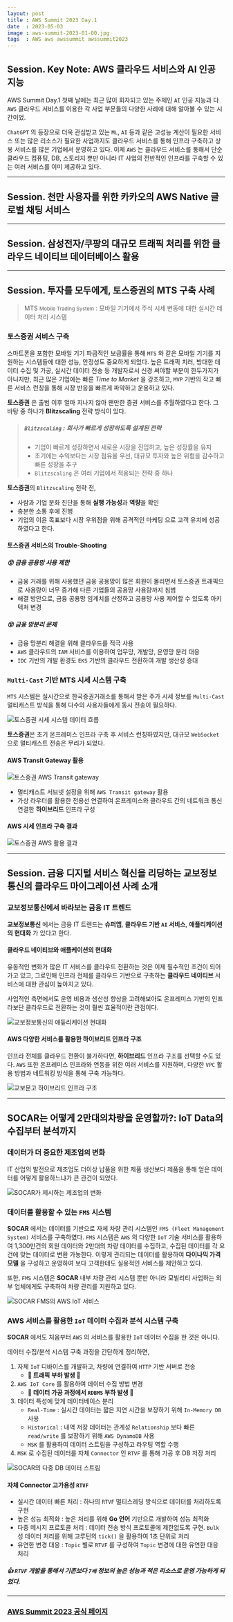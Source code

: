 ```yaml
---
layout: post
title : AWS Summit 2023 Day.1
date  : 2023-05-03
image : aws-summit-2023-01-00.jpg
tags  : AWS aws awssummit awssummit2023
---
```


## Session. Key Note: AWS 클라우드 서비스와 AI 인공 지능

AWS Summit Day.1 첫째 날에는 최근 많이 회자되고 있는 주제인 `AI` 인공 지능과 다`AWS` 클라우드 서비스를 이용한 각 사업 부문들의 다양한 사례에 대해 알아볼 수 있는 시간이었.

`ChatGPT` 의 등장으로 더욱 관심받고 있는 `ML`, `AI` 등과 같은 고성능 계산이 필요한 서비스 또는 많은 리소스가 필요한 사업까지도 클라우드 서비스를 통해 인프라 구축하고
상용 서비스를 많은 기업에서 운영하고 있다.
이제 `AWS` 는 클라우드 서비스를 통해서 단순 클라우드 컴퓨팅, DB, 스토리지 뿐만 아니라 IT 사업의 전반적인 인프라를 구축할 수 있는 여러 서비스를 이미 제공하고 있다.

----

## Session. 천만 사용자를 위한 카카오의 AWS Native 글로벌 채팅 서비스

----

## Session. 삼성전자/쿠팡의 대규모 트래픽 처리를 위한 클라우드 네이티브 데이터베이스 활용

----

## Session. 투자를 모두에게, 토스증권의 MTS 구축 사례

> MTS <small>Mobile Trading System</small> : 모바일 기기에서 주식 시세 변동에 대한 실시간 데이터 처리 시스템

### 토스증권 서비스 구축

스마트폰을 포함한 모바일 기기 파급적인 보급률을 통해 `MTS` 와 같은 모바일 기기를 지원하는 시스템들에 대한 성능, 안정성도 중요하게 되었다.
높은 트래픽 치러, 방대한 데이터 수집 및 가공, 실시간 데이터 전송 등 개발자로서 신경 써야할 부분이 한두가지가 아니지만, 최근 많은 기업에는 빠른 *Time to Market* 을 강조하고,
`MVP` 기반의 작고 빠른 서비스 런칭을 통해 시장 반응을 빠르게 파악하고 운용하고 있다.

**토스증권** 은 출범 이후 얼마 지나지 않아 왠만한 증권 서비스를 추월하였다고 한다. 그 바탕 중 하나가 **Blitzscaling** 전략 방식이 있다.

> ##### `Blitzscaling` : 회사가 빠르게 성장하도록 설계된 전략
> - 기업이 빠르게 성장하면서 새로운 시장을 진입하고, 높은 성장률을 유지
> - 초기에는 수익보다는 시장 점유율 우선, 대규모 투자와 높은 위험을 감수하고 빠른 성장을 추구
> - `Blitzscaling` 은 여러 기업에서 적용되는 전략 중 하나

**토스증권**의 `Blitzscaling` 전략 전,
- 사람과 기업 문화 진단을 통해 **실행 가능성**과 **역량**을 확인
- 충분한 소통 후에 진행
- 기업의 이윤 목표보다 시장 우위점을 위해 공격적인 마케팅
으로 고객 유치에 성공하였다고 한다.

#### 토스증권 서비스의 Trouble-Shooting

##### 😵 금융 공용망 사용 제한

- 금융 거래를 위해 사용했던 금융 공용망이 많은 회원이 몰리면서 토스증권 트래픽으로 사용량이 너무 증가해 다른 기업들의 공용망 사용량까지 침범
- 해결 방안으로, 금융 공용망 임계치를 산정하고 공용망 사용 제어할 수 있도록 아키텍처 변경

##### 😵 금융 망분리 문제

- 금융 망분리 해결을 위해 클라우드를 적극 사용
- `AWS` 클라우드의 `IAM` 서비스를 이용하여 업무망, 개발망, 운영망 분리 대응
- `IDC` 기반의 개발 환경도 `EKS` 기반의 클라우드 전환하여 개발 생산성 증대

### `Multi-Cast` 기반 MTS 시세 시스템 구축

`MTS` 시스템은 실시간으로 한국증권거래소를 통해서 받은 주가 시세 정보를 `Multi-Cast` 멀티캐스트 방식을 통해 다수의 사용자들에게 동시 전송이 필요하다.

![토스증권 시세 시스템 데이터 흐름](/images/aws-summit-2023-01-01.jpg)

**토스증권**은 초기 온프레미스 인프라 구축 후 서비스 런칭하였지만, 대규모 `WebSocket` 으로 멀티캐스트 전송은 무리가 되었다.

#### AWS Transit Gateway 활용

![토스증권 AWS Transit gateway](/images/aws-summit-2023-01-02.jpg)

- 멀티캐스트 서브넷 설정을 위해 `AWS Transit gateway` 활용
- 가상 라우터를 활용한 전용선 연결하여 온프레미스와 클라우드 간의 네트워크 통신 연결한 **하이브리드** 인프라 구성

#### AWS 시세 인프라 구축 결과

![토스증권 AWS 활용 결과](/images/aws-summit-2023-01-03.jpg)

----

## Session. 금융 디지털 서비스 혁신을 리딩하는 교보정보통신의 클라우드 마이그레이션 사례 소개

### 교보정보통신에서 바라보는 금융 IT 트렌드

**교보정보통신** 에서는 금융 IT 트렌드는 **슈퍼앱**, **클라우드 기반 `AI` 서비스**, **애플리케이션의 현대화** 가 있다고 한다.

#### 클라우드 네이티브와 애플케이션의 현대화

유동적인 변화가 많은 IT 서비스를 클라우드 전환하는 것은 이제 필수적인 조건이 되어가고 있고,
그로인해 인프라 전체를 클라우드 기반으로 구축하는 **클라우드 네이티브** 서비스에 대한 관심이 높아지고 있다.

사업적인 측면에서도 운영 비용과 생산성 향상을 고려해보아도 온프레미스 기반의 인프라보단 클라우드로 전환하는 것이 훨씬 효율적이란 관점이다.

![교보정보통신의 애듶리케이션 현대화](/images/aws-summit-2023-01-04.jpg)

#### AWS 다양한 서비스를 활용한 하이브리드 인프라 구조

인프라 전체를 클라우드 전환이 불가하다면, **하이브리드** 인프라 구조를 선택할 수도 있다.
`AWS` 또한 온프레미스 인프라와 연동을 위한 여러 서비스를 지원하며, 다양한 `VPC` 활용 방법과 네트워킹 방식을 통해 구축 가능하다.

![교보문고 하이브리드 인프라 구조](/images/aws-summit-2023-01-05.jpg)

----

## SOCAR는 어떻게 2만대의차량을 운영할까?: IoT Data의 수집부터 분석까지

### 데이터가 **더** 중요한 제조업의 변화

IT 산업의 발전으로 제조업도 더이상 납품을 위한 제품 생산보다 제품을 통해 얻은 데이터를 어떻게 활용하느냐가 큰 관건이 되었다.

![SOCAR가 제시하는 제조업의 변화](/images/aws-summit-2023-01-06.jpg)

### 데이터를 활용할 수 있는 `FMS` 시스템

**SOCAR** 에서는 데이터를 기반으로 자체 차량 관리 시스템인 `FMS (Fleet Management System)` 서비스를 구축하였다.
`FMS` 시스템은 `AWS` 의 다양한 `IoT` 기술 서비스를 활용하여 1,300만건의 회원 데이터와 2만대의 차량 데이터를 수집하고, 수집된 데이터를 각 요건에 맞는 데이터로 변환 가농한다.
이렇게 관리되는 데이터를 활용하여 **다이나믹 가격 모델** 을 구성하고 운영하여 보다 고객한테도 실용적인 서비스를 제안하고 있다.

또한, `FMS` 시스템은 **SOCAR** 내부 차량 관리 시스템 뿐만 아니라 모빌리티 사업하는 외부 업체에게도 구축하여 차량 관리를 지원하고 있다.

![SOCAR FMS의 AWS IoT 서비스](/images/aws-summit-2023-01-07.jpg)

### AWS 서비스를 활용한 `IoT` 데이터 수집과 분석 시스템 구축

**SOCAR** 에서도 처음부터 `AWS` 의 서비스를 활용한 `IoT` 데이터 수집을 한 것은 아니다.

데이터 수집/분석 시스템 구축 과정을 간단하게 정리하면,

1. 자체 `IoT` 디바이스를 개발하고, 차량에 연결하여 `HTTP` 기반 서버로 전송
    - **🤯 트래픽 부하 발생 🤯**
2. `AWS IoT Core` 를 활용하여 데이터 수집 방법 변경
    - **🤯 데이터 가공 과정에서 `RDBMS` 부하 발생 🤯**
3. 데이터 특성에 맞게 데이터베이스 분리
    - `Real-Time` : 실시간 데이터는 짧은 지연 시간을 보장하기 위해 `In-Memory DB` 사용
    - `Historical` : 내역 저장 데이터는 관계성 `Relationship` 보다 빠른 `read/write` 를 보장하기 위해 `AWS DynamoDB` 사용
    - `MSK` 를 활용하여 데이터 스트림을 구성하고 라우팅 역할 수행
4. `MSK` 로 수집된 데이터를 자체 `Connector` 인 `RTVF` 를 통해 가공 후 DB 저장 처리

![SOCAR의 다중 DB 데이터 스트림](/images/aws-summit-2023-01-08.jpg)

#### 자체 Connector 고가용성 `RTVF`

- 실시간 데이터 빠른 처리 : 하나의 `RTVF` 멀티스레딩 방식으로 데이터를 처리하도록 구현
- 높은 성능 최적화 : 높은 처리를 위해 **Go 언어** 기반으로 개발하여 성능 최적화
- 다중 메시지 프로토콜 처리 : 데이터 전송 방식 프로토콜에 제한없도록 구현. `Bulk` 성 데이터 처리를 위해 고루틴의 `tick()` 을 활용하여 1초 단위로 처리
- 유연한 변경 대응 : `Topic` 별로 `RTVF` 를 구성하여 `Topic` 변경에 대한 유연한 대응 처리

##### 👍 `RTVF` 개발을 통해서 기존보다 `7배` 정보의 높은 성능과 적은 리소스로 운영 가능하게 되었다.

----

### [AWS Summit 2023 공식 페이지](https://aws.amazon.com/ko/blogs/korea/aws-summit-seoul-2023-why-to-join/)